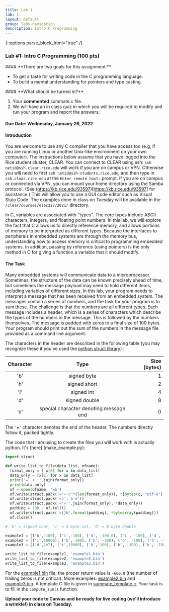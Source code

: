 ```yaml
---
title: Lab 1
lab: 1
layout: default
group: labs-navigation
description: Intro C Programming
---
```


{::options parse_block_html="true" /}

### Lab #1: Intro C Programming (100 pts)

<div class="alert alert-info" role="alert">
#### **There are two goals for this assignment:**


  - To get a taste for writing code in the C programming language. 
  - To build a mental understanding for pointers and type casting. 
  
</div>

<div class="alert alert-danger" role="alert">
#### **What should be turned in?**


  1. Your **commented** summate.c file. 
  2. We will have an in class quiz in which you will be required to modify and run your program and report the answers. 

</div>

#### Due Date: __Wednesday, January 26, 2022__


#### Introduction

You are welcome to use any C compiler that you have access too (e.g, if you are running Linux or another Unix-like environment
on your own computer). The instructions below assume that you have logged into the Rice student cluster, CLEAR.
You can connect to CLEAR using ssh: `ssh netid@ssh.clear.rice.edu` will work if you are on campus or VPN. Otherwise
you will need to first `ssh netid@ssh-students.rice.edu`, and then type in `ssh.clear.rice.edu` at the `Enter remote host:` prompt.
If you are on campus or connected via VPN, you can mount your home directory using the Samba protocol. (See 
(https://kb.rice.edu/93597)[https://kb.rice.edu/93597] for
assistance.) This will allow you to use a GUI code editor such as Visual Stuio Code.
The examples done in class on Tuesday will be available in the `/clear/courses/elec327/2021/` directory.

In C, variables are associated with "types". The core types include ASCII characters, integers, 
and floating point numbers. In this lab, we will explore the fact that C allows us to directly
reference memory, and allows portions of memory to be interpreted as different types. Because the
interfaces to peripherals in embedded systems are through the memory bus, understanding how
to access memory is critical to programming embedded systems. In addition, passing by reference 
(using pointers) is the only method in C for giving a function a variable that it should modify.

#### The Task

Many embedded systems will communicate data to a microprocessor. Sometimes, the structure of the
data can be known precisely ahead of time, but sometimes the message payload may need to hold
different items, including variables of different sizes. In this lab, your program needs to
interpret a message that has been received from an embedded system. The messages contain a series
of numbers, and the task for your program is to sum these. The challenge is that the numbers are
all different types. Each message includes a header, which is a series of characters which describe
the types of the numbers in the message. This is followed by the numbers themselves. The message
is padded with zeros to a final size of 100 bytes. Your program should print out the sum of the numbers
in the message file provided as a command line argument.

The characters in the header are described in the following table (you may recognize these if you've used
the [python struct library](https://docs.python.org/3/library/struct.html)) :

| Character | Type | Size (bytes) |
| :---: | :---: | ---: |
| 'b' | signed byte | 1 |
| 'h' | signed short | 2 |
| 'i' | signed int | 4 |
| 'd' | signed double | 8 |
| 'e' | special character denoting message end | 0 |

The `'e'` character denotes the end of the header. The numbers directly follow it, packed tightly.

The code that I am using to create the files you will work with is actually python. It's [here]
(make_example.py):
```python
import struct

def write_list_to_file(data_list, ofname):
  format_only = [ x[0] for x in data_list]
  data_only = [x[1] for x in data_list]
  print('=' + ''.join(format_only))
  print(data_only)
  of = open(ofname, 'wb')
  of.write(struct.pack('='+'c'*(len(format_only)), *[bytes(c, "utf-8") for c in format_only]))
  of.write(struct.pack('=c', b'e'))
  of.write(struct.pack('='+''.join(format_only), *data_only))
  padding = 100 - of.tell()
  of.write(struct.pack('={}b'.format(padding), *bytearray(padding)))
  of.close()

# 'b' = signed char, 'i' = 4 byte int, 'd' = 8 byte double

example1 = [('b',-100), ('i',-100), ('d', -100.0), ('i', -100), ('d', -100.0), ('b', -100)]
example2 = [('i',10000), ('b',-100), ('b', -100), ('b', -100), ('b', -100), ('b', -100)]
example3 = [('d',1e7), ('i',10000), ('b',-100), ('b', -100), ('b', -100), ('b', -100), ('b', -100)]

write_list_to_file(example1, 'example1.bin')
write_list_to_file(example2, 'example2.bin')
write_list_to_file(example3, 'example3.bin')


```

For the [example1.bin](example1.bin) file, the proper return value is `-600.0` (the number of
trailing zeros is not critical). More examples: [example2.bin](example2.bin) and 
[example3.bin](example3.bin). A template C file is given in
[summate_template.c](summate_template.c). Your task is to fill in the `compute_sum()` function.


**Upload your code to Canvas and be ready for live coding (we'll introduce a wrinkle!)
in class on Tuesday.**

